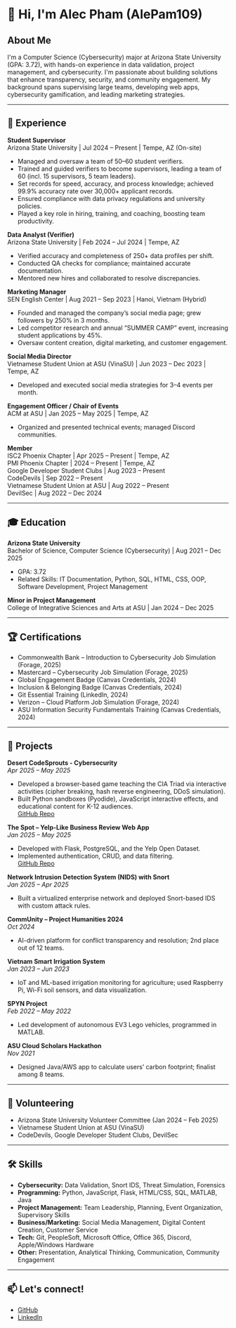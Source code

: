 # 👋 Hi, I'm Alec Pham (AlePam109)

## About Me
I'm a Computer Science (Cybersecurity) major at Arizona State University (GPA: 3.72), with hands-on experience in data validation, project management, and cybersecurity. I'm passionate about building solutions that enhance transparency, security, and community engagement. My background spans supervising large teams, developing web apps, cybersecurity gamification, and leading marketing strategies.

---

## 💼 Experience

**Student Supervisor**  
Arizona State University | Jul 2024 – Present | Tempe, AZ (On-site)  
- Managed and oversaw a team of 50–60 student verifiers.
- Trained and guided verifiers to become supervisors, leading a team of 60 (incl. 15 supervisors, 5 team leaders).
- Set records for speed, accuracy, and process knowledge; achieved 99.9% accuracy rate over 30,000+ applicant records.
- Ensured compliance with data privacy regulations and university policies.
- Played a key role in hiring, training, and coaching, boosting team productivity.

**Data Analyst (Verifier)**  
Arizona State University | Feb 2024 – Jul 2024 | Tempe, AZ  
- Verified accuracy and completeness of 250+ data profiles per shift.
- Conducted QA checks for compliance; maintained accurate documentation.
- Mentored new hires and collaborated to resolve discrepancies.

**Marketing Manager**  
SEN English Center | Aug 2021 – Sep 2023 | Hanoi, Vietnam (Hybrid)  
- Founded and managed the company’s social media page; grew followers by 250% in 3 months.
- Led competitor research and annual “SUMMER CAMP” event, increasing student applications by 45%.
- Oversaw content creation, digital marketing, and customer engagement.

**Social Media Director**  
Vietnamese Student Union at ASU (VinaSU) | Jun 2023 – Dec 2023 | Tempe, AZ  
- Developed and executed social media strategies for 3–4 events per month.

**Engagement Officer / Chair of Events**  
ACM at ASU | Jan 2025 – May 2025 | Tempe, AZ  
- Organized and presented technical events; managed Discord communities.

**Member**  
ISC2 Phoenix Chapter | Apr 2025 – Present | Tempe, AZ  
PMI Phoenix Chapter | 2024 – Present | Tempe, AZ  
Google Developer Student Clubs | Aug 2023 – Present  
CodeDevils | Sep 2022 – Present  
Vietnamese Student Union at ASU | Aug 2022 – Present  
DevilSec | Aug 2022 – Dec 2024  

---

## 🎓 Education

**Arizona State University**  
Bachelor of Science, Computer Science (Cybersecurity) | Aug 2021 – Dec 2025  
- GPA: 3.72  
- Related Skills: IT Documentation, Python, SQL, HTML, CSS, OOP, Software Development, Project Management

**Minor in Project Management**  
College of Integrative Sciences and Arts at ASU | Jan 2024 – Dec 2025

---

## 🏆 Certifications

- Commonwealth Bank – Introduction to Cybersecurity Job Simulation (Forage, 2025)
- Mastercard – Cybersecurity Job Simulation (Forage, 2025)
- Global Engagement Badge (Canvas Credentials, 2024)
- Inclusion & Belonging Badge (Canvas Credentials, 2024)
- Git Essential Training (LinkedIn, 2024)
- Verizon – Cloud Platform Job Simulation (Forage, 2024)
- ASU Information Security Fundamentals Training (Canvas Credentials, 2024)

---

## 🚀 Projects

**Desert CodeSprouts - Cybersecurity**  
_Apr 2025 – May 2025_  
- Developed a browser-based game teaching the CIA Triad via interactive activities (cipher breaking, hash reverse engineering, DDoS simulation).
- Built Python sandboxes (Pyodide), JavaScript interactive effects, and educational content for K-12 audiences.  
[GitHub Repo](https://github.com/AlePam109/Desert-CodeSprouts)

**The Spot – Yelp-Like Business Review Web App**  
_Jan 2025 – May 2025_  
- Developed with Flask, PostgreSQL, and the Yelp Open Dataset.
- Implemented authentication, CRUD, and data filtering.  
[GitHub Repo](https://github.com/AlePam109/412)

**Network Intrusion Detection System (NIDS) with Snort**  
_Jan 2025 – Apr 2025_  
- Built a virtualized enterprise network and deployed Snort-based IDS with custom attack rules.

**CommUnity – Project Humanities 2024**  
_Oct 2024_  
- AI-driven platform for conflict transparency and resolution; 2nd place out of 12 teams.

**Vietnam Smart Irrigation System**  
_Jan 2023 – Jun 2023_  
- IoT and ML-based irrigation monitoring for agriculture; used Raspberry Pi, Wi-Fi soil sensors, and data visualization.

**SPYN Project**  
_Feb 2022 – May 2022_  
- Led development of autonomous EV3 Lego vehicles, programmed in MATLAB.

**ASU Cloud Scholars Hackathon**  
_Nov 2021_  
- Designed Java/AWS app to calculate users’ carbon footprint; finalist among 8 teams.

---

## 🤝 Volunteering

- Arizona State University Volunteer Committee (Jan 2024 – Feb 2025)
- Vietnamese Student Union at ASU (VinaSU)
- CodeDevils, Google Developer Student Clubs, DevilSec

---

## 🛠️ Skills

- **Cybersecurity:** Data Validation, Snort IDS, Threat Simulation, Forensics
- **Programming:** Python, JavaScript, Flask, HTML/CSS, SQL, MATLAB, Java
- **Project Management:** Team Leadership, Planning, Event Organization, Supervisory Skills
- **Business/Marketing:** Social Media Management, Digital Content Creation, Customer Service
- **Tech:** Git, PeopleSoft, Microsoft Office, Office 365, Discord, Apple/Windows Hardware
- **Other:** Presentation, Analytical Thinking, Communication, Community Engagement

---

## 📫 Let's connect!
- [GitHub](https://github.com/AlePam109)
- [LinkedIn](https://www.linkedin.com/in/your-link-here)
